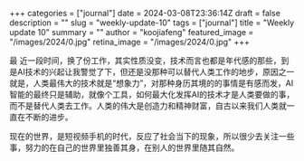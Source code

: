 +++
categories = ["journal"]
date = 2024-03-08T23:36:14Z
draft = false
description = ""
slug = "weekly-update-10"
tags = ["journal"]
title = "Weekly update 10"
summary = ""
author = "koojiafeng"
featured_image = "/images/2024/0.jpg"
retina_image =  "/images/2024/0.jpg"
+++
<p class="has-dropcap">
<span aria-labelledby="word--first" role="text">
 <span aria-hidden="true">
  <span class="dropcap">最</span>
 </span>
</span>近一段时间，换了份工作，其实性质没变，技术而言也都是年代感的那些，到是AI技术的兴起让我警觉了下，但还是没那种可以替代人类工作的地步，原因之一就是，人类最伟大的技术就是“想象力”，对那种身历其境的的事情是有感而发，AI智能的最终只是辅助，就像个工具，如何最大化发挥AI的技术才是人类要做的事，而不是替代人类去工作。人类的伟大是创造力和精神财富，自古以来我们人类就一直在不断的进步。
</p>
<!--more-->
现在的世界，是短视频手机的时代，反应了社会当下的现象，所以很少去关注一些事，努力的在自己的世界里独善其身，在别人的世界里随其自然。  
